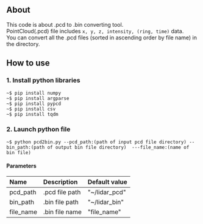 ## About ##

This code is about .pcd to .bin converting tool.  
PointCloud(.pcd) file includes `x, y, z, intensity, (ring, time)` data.  
You can convert all the .pcd files (sorted in ascending order by file name) in the directory.  

## How to use ##
### 1. Install python libraries ###
`~$ pip install numpy`  
`~$ pip install argparse`  
`~$ pip install pypcd`  
`~$ pip install csv`  
`~$ pip install tqdm`  

### 2. Launch python file ###
`~$ python pcd2bin.py --pcd_path:(path of input pcd file directory) --bin_path:(path of output bin file directory)  ---file_name:(name of bin file)`

#### Parameters ####
|Name|Description|Default value|
|:---|:---|:---|
|pcd_path|.pcd file path|"~/lidar_pcd"|
|bin_path|.bin file path|"~/lidar_bin"|
|file_name|.bin file name|"file_name"|
